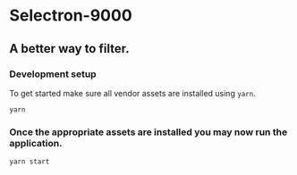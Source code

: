 # Selectron-9000
## A better way to filter.  


### Development setup
To get started make sure all vendor assets are installed using `yarn`.
```
yarn
```

### Once the appropriate assets are installed you may now run the application.
```
yarn start
```

